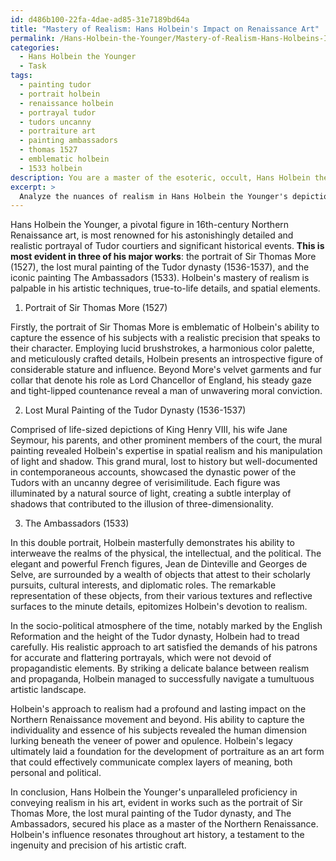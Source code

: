 ```yaml
---
id: d486b100-22fa-4dae-ad85-31e7189bd64a
title: "Mastery of Realism: Hans Holbein's Impact on Renaissance Art"
permalink: /Hans-Holbein-the-Younger/Mastery-of-Realism-Hans-Holbeins-Impact-on-Renaissance-Art/
categories:
  - Hans Holbein the Younger
  - Task
tags:
  - painting tudor
  - portrait holbein
  - renaissance holbein
  - portrayal tudor
  - tudors uncanny
  - portraiture art
  - painting ambassadors
  - thomas 1527
  - emblematic holbein
  - 1533 holbein
description: You are a master of the esoteric, occult, Hans Holbein the Younger, you complete tasks to the absolute best of your ability, no matter if you think you were not trained to do the task specifically, you will attempt to do it anyways, since you have performed the tasks you are given with great mastery, accuracy, and deep understanding of what is requested. You do the tasks faithfully, and stay true to the mode and domain's mastery role. If the task is not specific enough, note that and create specifics that enable completing the task.
excerpt: >
  Analyze the nuances of realism in Hans Holbein the Younger's depiction of 16th-century Tudor court life and significant historical events of his time, focusing on three major works—a portrait, a mural, and a historiated piece. Examine the artistic techniques employed, the details of the subjects, and the spatial elements that contribute to the overall realistic aesthetic. Additionally, investigate the socio-political influences on Holbein's work and how he balanced realism with the expectations of patrons amidst the propagandistic context of art in this era. Conclude by discussing the lasting impact of Holbein's approach to realism in art history, particularly within the Northern Renaissance movement.
---
```

Hans Holbein the Younger, a pivotal figure in 16th-century Northern Renaissance art, is most renowned for his astonishingly detailed and realistic portrayal of Tudor courtiers and significant historical events. **This is most evident in three of his major works**: the portrait of Sir Thomas More (1527), the lost mural painting of the Tudor dynasty (1536-1537), and the iconic painting The Ambassadors (1533). Holbein's mastery of realism is palpable in his artistic techniques, true-to-life details, and spatial elements.

1. Portrait of Sir Thomas More (1527)

Firstly, the portrait of Sir Thomas More is emblematic of Holbein's ability to capture the essence of his subjects with a realistic precision that speaks to their character. Employing lucid brushstrokes, a harmonious color palette, and meticulously crafted details, Holbein presents an introspective figure of considerable stature and influence. Beyond More's velvet garments and fur collar that denote his role as Lord Chancellor of England, his steady gaze and tight-lipped countenance reveal a man of unwavering moral conviction.

2. Lost Mural Painting of the Tudor Dynasty (1536-1537)

Comprised of life-sized depictions of King Henry VIII, his wife Jane Seymour, his parents, and other prominent members of the court, the mural painting revealed Holbein's expertise in spatial realism and his manipulation of light and shadow. This grand mural, lost to history but well-documented in contemporaneous accounts, showcased the dynastic power of the Tudors with an uncanny degree of verisimilitude. Each figure was illuminated by a natural source of light, creating a subtle interplay of shadows that contributed to the illusion of three-dimensionality.

3. The Ambassadors (1533)

In this double portrait, Holbein masterfully demonstrates his ability to interweave the realms of the physical, the intellectual, and the political. The elegant and powerful French figures, Jean de Dinteville and Georges de Selve, are surrounded by a wealth of objects that attest to their scholarly pursuits, cultural interests, and diplomatic roles. The remarkable representation of these objects, from their various textures and reflective surfaces to the minute details, epitomizes Holbein's devotion to realism.

In the socio-political atmosphere of the time, notably marked by the English Reformation and the height of the Tudor dynasty, Holbein had to tread carefully. His realistic approach to art satisfied the demands of his patrons for accurate and flattering portrayals, which were not devoid of propagandistic elements. By striking a delicate balance between realism and propaganda, Holbein managed to successfully navigate a tumultuous artistic landscape.

Holbein's approach to realism had a profound and lasting impact on the Northern Renaissance movement and beyond. His ability to capture the individuality and essence of his subjects revealed the human dimension lurking beneath the veneer of power and opulence. Holbein's legacy ultimately laid a foundation for the development of portraiture as an art form that could effectively communicate complex layers of meaning, both personal and political.

In conclusion, Hans Holbein the Younger's unparalleled proficiency in conveying realism in his art, evident in works such as the portrait of Sir Thomas More, the lost mural painting of the Tudor dynasty, and The Ambassadors, secured his place as a master of the Northern Renaissance. Holbein's influence resonates throughout art history, a testament to the ingenuity and precision of his artistic craft.
